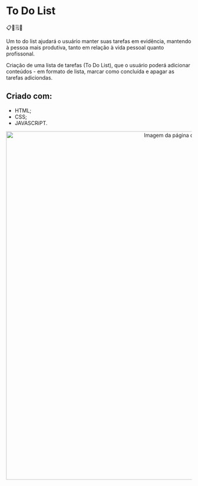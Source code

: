 # To Do List
📋📅🗒📝

Um to do list ajudará o usuário manter suas tarefas em evidência, mantendo à pessoa mais produtiva, tanto em relação à vida pessoal quanto profissonal. 

Criação de uma lista de tarefas (To Do List), que o usuário poderá adicionar conteúdos - em formato de lista, marcar como concluída e apagar as tarefas adiciondas.

## Criado com: 

- HTML;
- CSS;
- JAVASCRiPT.


<div align= "center">
  <img width="945" alt="Imagem da página do To Do List" src="https://user-images.githubusercontent.com/89019231/151370769-8e7b8860-6e2b-4a99-aee0-0040fddf8dce.png">
</div>
